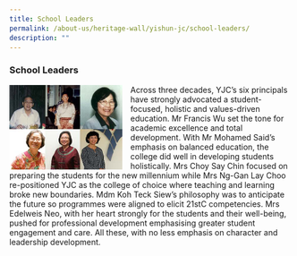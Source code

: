 ```yaml
---
title: School Leaders
permalink: /about-us/heritage-wall/yishun-jc/school-leaders/
description: ""
---
```

### **School Leaders**

<img src="/images/yishunjc11.jpg" style="width:40%;margin-right:15px;" align = "left">

Across three decades, YJC’s six principals have strongly advocated a student-focused, holistic and values-driven education. Mr Francis Wu set the tone for academic excellence and total development. With Mr Mohamed Said’s emphasis on balanced education, the college did well in developing students holistically. Mrs Choy Say Chin focused on preparing the students for the new millennium while Mrs Ng-Gan Lay Choo re-positioned YJC as the college of choice where teaching and learning broke new boundaries. Mdm Koh Teck Siew’s philosophy was to anticipate the future so programmes were aligned to elicit 21stC competencies. Mrs Edelweis Neo, with her heart strongly for the students and their well-being, pushed for professional development emphasising greater student engagement and care. All these, with no less emphasis on character and leadership development.